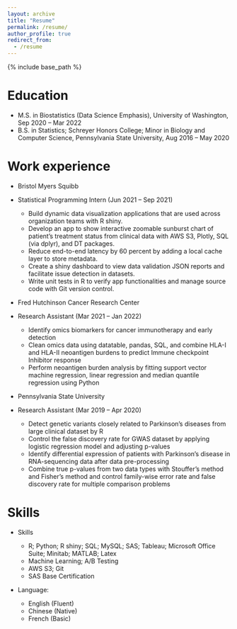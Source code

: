 ```yaml
---
layout: archive
title: "Resume"
permalink: /resume/
author_profile: true
redirect_from:
  - /resume
---
```


{% include base_path %}

Education
======
* M.S. in Biostatistics (Data Science Emphasis), University of Washington, Sep 2020 – Mar 2022
* B.S. in Statistics; Schreyer Honors College; Minor in Biology and Computer Science, Pennsylvania State University, Aug 2016 – May 2020


Work experience
======
* Bristol Myers Squibb
* Statistical Programming Intern (Jun 2021 – Sep 2021)
  * Build dynamic data visualization applications that are used across organization teams with R shiny.
  * Develop an app to show interactive zoomable sunburst chart of patient’s treatment status from clinical data with AWS S3, Plotly, SQL (via dplyr), and DT packages.
  * Reduce end-to-end latency by 60 percent by adding a local cache layer to store metadata.
  * Create a shiny dashboard to view data validation JSON reports and facilitate issue detection in datasets.
  * Write unit tests in R to verify app functionalities and manage source code with Git version control.

* Fred Hutchinson Cancer Research Center
* Research Assistant (Mar 2021 – Jan 2022)
  * Identify omics biomarkers for cancer immunotherapy and early detection
  * Clean omics data using datatable, pandas, SQL, and combine HLA-I and HLA-II neoantigen burdens to predict Immune checkpoint Inhibitor response
  * Perform neoantigen burden analysis by fitting support vector machine regression, linear regression and median quantile regression using Python  

* Pennsylvania State University
* Research Assistant (Mar 2019 – Apr 2020)
  * Detect genetic variants closely related to Parkinson’s diseases from large clinical dataset by R
  * Control the false discovery rate for GWAS dataset by applying logistic regression model and adjusting p-values
  * Identify differential expression of patients with Parkinson’s disease in RNA-sequencing data after data pre-processing
  * Combine true p-values from two data types with Stouffer’s method and Fisher’s method and control family-wise error rate and false discovery rate for multiple comparison problems


Skills
======
* Skills
  * R; Python; R shiny; SQL; MySQL; SAS; Tableau; Microsoft Office Suite; Minitab; MATLAB; Latex
  * Machine Learning; A/B Testing
  * AWS S3; Git
  * SAS Base Certification
  
* Language: 
  * English (Fluent)
  * Chinese (Native)
  * French (Basic)


  

  

